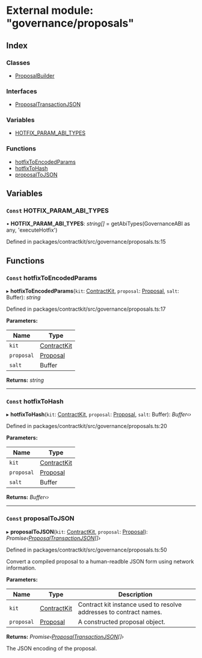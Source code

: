 # External module: "governance/proposals"

## Index

### Classes

* [ProposalBuilder](../classes/_governance_proposals_.proposalbuilder.md)

### Interfaces

* [ProposalTransactionJSON](../interfaces/_governance_proposals_.proposaltransactionjson.md)

### Variables

* [HOTFIX_PARAM_ABI_TYPES](_governance_proposals_.md#const-hotfix_param_abi_types)

### Functions

* [hotfixToEncodedParams](_governance_proposals_.md#const-hotfixtoencodedparams)
* [hotfixToHash](_governance_proposals_.md#const-hotfixtohash)
* [proposalToJSON](_governance_proposals_.md#const-proposaltojson)

## Variables

### `Const` HOTFIX_PARAM_ABI_TYPES

• **HOTFIX_PARAM_ABI_TYPES**: *string[]* = getAbiTypes(GovernanceABI as any, 'executeHotfix')

Defined in packages/contractkit/src/governance/proposals.ts:15

## Functions

### `Const` hotfixToEncodedParams

▸ **hotfixToEncodedParams**(`kit`: [ContractKit](../classes/_kit_.contractkit.md), `proposal`: [Proposal](_wrappers_governance_.md#proposal), `salt`: Buffer): *string*

Defined in packages/contractkit/src/governance/proposals.ts:17

**Parameters:**

Name | Type |
------ | ------ |
`kit` | [ContractKit](../classes/_kit_.contractkit.md) |
`proposal` | [Proposal](_wrappers_governance_.md#proposal) |
`salt` | Buffer |

**Returns:** *string*

___

### `Const` hotfixToHash

▸ **hotfixToHash**(`kit`: [ContractKit](../classes/_kit_.contractkit.md), `proposal`: [Proposal](_wrappers_governance_.md#proposal), `salt`: Buffer): *Buffer‹›*

Defined in packages/contractkit/src/governance/proposals.ts:20

**Parameters:**

Name | Type |
------ | ------ |
`kit` | [ContractKit](../classes/_kit_.contractkit.md) |
`proposal` | [Proposal](_wrappers_governance_.md#proposal) |
`salt` | Buffer |

**Returns:** *Buffer‹›*

___

### `Const` proposalToJSON

▸ **proposalToJSON**(`kit`: [ContractKit](../classes/_kit_.contractkit.md), `proposal`: [Proposal](_wrappers_governance_.md#proposal)): *Promise‹[ProposalTransactionJSON](../interfaces/_governance_proposals_.proposaltransactionjson.md)[]›*

Defined in packages/contractkit/src/governance/proposals.ts:50

Convert a compiled proposal to a human-readble JSON form using network information.

**Parameters:**

Name | Type | Description |
------ | ------ | ------ |
`kit` | [ContractKit](../classes/_kit_.contractkit.md) | Contract kit instance used to resolve addresses to contract names. |
`proposal` | [Proposal](_wrappers_governance_.md#proposal) | A constructed proposal object. |

**Returns:** *Promise‹[ProposalTransactionJSON](../interfaces/_governance_proposals_.proposaltransactionjson.md)[]›*

The JSON encoding of the proposal.
